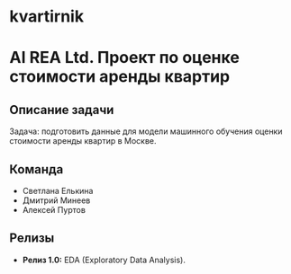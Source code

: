 # kvartirnik

# AI REA Ltd. Проект по оценке стоимости аренды квартир

## Описание задачи
Задача: подготовить данные для модели машинного обучения оценки стоимости аренды квартир в Москве.

## Команда
- Светлана Елькина
- Дмитрий Минеев
- Алексей Пуртов

## Релизы
- **Релиз 1.0:** EDA (Exploratory Data Analysis).